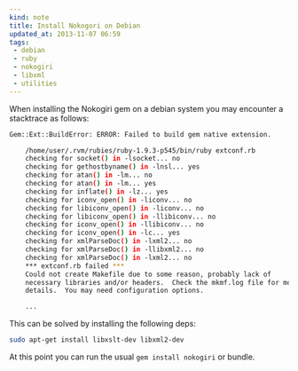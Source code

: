 ```yaml
---
kind: note
title: Install Nokogori on Debian
updated_at: 2013-11-07 06:59
tags:
 - debian
 - ruby
 - nokogiri
 - libxml
 - utilities
---
```


When installing the Nokogiri gem on a debian system you may encounter a
stacktrace as follows:


```bash
Gem::Ext::BuildError: ERROR: Failed to build gem native extension.

    /home/user/.rvm/rubies/ruby-1.9.3-p545/bin/ruby extconf.rb
    checking for socket() in -lsocket... no
    checking for gethostbyname() in -lnsl... yes
    checking for atan() in -lm... no
    checking for atan() in -lm... yes
    checking for inflate() in -lz... yes
    checking for iconv_open() in -liconv... no
    checking for libiconv_open() in -liconv... no
    checking for libiconv_open() in -llibiconv... no
    checking for iconv_open() in -llibiconv... no
    checking for iconv_open() in -lc... yes
    checking for xmlParseDoc() in -lxml2... no
    checking for xmlParseDoc() in -llibxml2... no
    checking for xmlParseDoc() in -lxml2... no
    *** extconf.rb failed ***
    Could not create Makefile due to some reason, probably lack of
    necessary libraries and/or headers.  Check the mkmf.log file for more
    details.  You may need configuration options.

    ...
```

This can be solved by installing the following deps:

```bash
sudo apt-get install libxslt-dev libxml2-dev
```

At this point you can run the usual `gem install nokogiri` or bundle.

